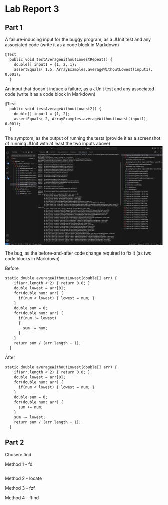 # Lab Report 3
## Part 1

A failure-inducing input for the buggy program, as a JUnit test and any associated code (write it as a code block in Markdown)

```
@Test
  public void testAverageWithoutLowestRepeat() {
    double[] input1 = {1, 2, 1};
    assertEquals( 1.5, ArrayExamples.averageWithoutLowest(input1), 0.001);
  }
```

An input that doesn't induce a failure, as a JUnit test and any associated code (write it as a code block in Markdown)

```
@Test
  public void testAverageWithoutLowest2() {
    double[] input1 = {1, 2};
    assertEquals( 2, ArrayExamples.averageWithoutLowest(input1), 0.001);
  }
```
The symptom, as the output of running the tests (provide it as a screenshot of running JUnit with at least the two inputs above)
![Image](https://github.com/efang5/cse15l-lab-reports/blob/main/Screenshot%202024-02-10%20at%207.31.03%20PM.png?raw=true)

The bug, as the before-and-after code change required to fix it (as two code blocks in Markdown)

Before
```
static double averageWithoutLowest(double[] arr) {
    if(arr.length < 2) { return 0.0; }
    double lowest = arr[0];
    for(double num: arr) {
      if(num < lowest) { lowest = num; }
    }
    double sum = 0;
    for(double num: arr) {
      if(num != lowest)
      {
        sum += num;
      }
    }
    return sum / (arr.length - 1);
  }
```
After
```
static double averageWithoutLowest(double[] arr) {
    if(arr.length < 2) { return 0.0; }
    double lowest = arr[0];
    for(double num: arr) {
      if(num < lowest) { lowest = num; }
    }
    double sum = 0;
    for(double num: arr) {
      sum += num;
    }
    sum -= lowest;
    return sum / (arr.length - 1);
  }
```

## Part 2
Chosen: find

Method 1 - fd
```

```
Method 2 - locate

Method 3 - fzf

Method 4 - ffind
